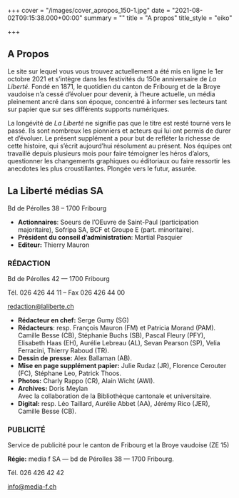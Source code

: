 +++
cover = "/images/cover_apropos_150-1.jpg"
date = "2021-08-02T09:15:38.000+00:00"
summary = ""
title = "A propos"
title_style = "eiko"

+++
## A Propos

Le site sur lequel vous vous trouvez actuellement a été mis en ligne le 1er octobre 2021 et s’intègre dans les festivités du 150e anniversaire de _La Liberté_. Fondé en 1871, le quotidien du canton de Fribourg et de la Broye vaudoise n’a cessé d’évoluer pour devenir, à l’heure actuelle, un média pleinement ancré dans son époque, concentré à informer ses lecteurs tant sur papier que sur ses différents supports numériques.

La longévité de _La Liberté_ ne signifie pas que le titre est resté tourné vers le passé. Ils sont nombreux les pionniers et acteurs qui lui ont permis de durer et d’évoluer. Le présent supplément a pour but de refléter la richesse de cette histoire, qui s’écrit aujourd’hui résolument au présent. Nos équipes ont travaillé depuis plusieurs mois pour faire témoigner les héros d’alors, questionner les changements graphiques ou éditoriaux ou faire ressortir les anecdotes les plus croustillantes. Plongée vers le futur, assurée.

## **La Liberté médias SA**

Bd de Pérolles 38 – 1700 Fribourg

* **Actionnaires**: Soeurs de l’OEuvre de Saint-Paul (participation majoritaire), Sofripa SA, BCF et Groupe E (part. minoritaire).
* **Président du conseil d’administration**: Martial Pasquier
* **Editeur:** Thierry Mauron

### RÉDACTION

Bd de Pérolles 42 — 1700 Fribourg

Tél. 026 426 44 11 – Fax 026 426 44 00

<a href="mailto:redaction@laliberte.ch" target="_blank">redaction@laliberte.ch</a>

* **Rédacteur en chef:** Serge Gumy (SG)
* **Rédacteurs**: resp. François Mauron (FM) et Patricia Morand (PAM). Camille Besse (CB), Stéphanie Buchs (SB), Pascal Fleury (PFY), Elisabeth Haas (EH), Aurélie Lebreau (AL), Sevan Pearson (SP), Velia Ferracini, Thierry Raboud (TR).
* **Dessin de presse:** Alex Ballaman (AB).
* **Mise en page supplément papier:** Julie Rudaz (JR), Florence Cerouter (FC), Stéphane Leo, Patrick Thoos.
* **Photos:** Charly Rappo (CR), Alain Wicht (AWI).
* **Archives:** Doris Meylan  
  Avec la collaboration de la Bibliothèque cantonale et universitaire.
* **Digital:** resp. Léo Taillard, Aurélie Abbet (AA), Jérémy Rico (JER), Camille Besse (CB).

### PUBLICITÉ

Service de publicité pour le canton de Fribourg et la Broye vaudoise (ZE 15)

**Régie:** media f SA — bd de Pérolles 38 — 1700 Fribourg.

Tél. 026 426 42 42

<a href="mailto:info@media-f.ch" target="_blank">info@media-f.ch</a>